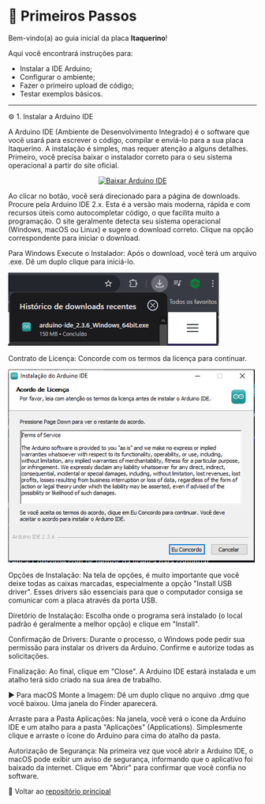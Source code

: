 # 🧭 Primeiros Passos

Bem-vindo(a) ao guia inicial da placa **Itaquerino**!

Aqui você encontrará instruções para:
- Instalar a IDE Arduino;
- Configurar o ambiente;
- Fazer o primeiro upload de código;
- Testar exemplos básicos.

---

⚙️ 1. Instalar a Arduino IDE

A Arduino IDE (Ambiente de Desenvolvimento Integrado) é o software que você usará para escrever o código, compilar e enviá-lo para a sua placa Itaquerino. A instalação é simples, mas requer atenção a alguns detalhes.
Primeiro, você precisa baixar o instalador correto para o seu sistema operacional a partir do site oficial.

<p align="center">
<a href="https://www.arduino.cc/en/software" target="_blank" title="Baixar Arduino IDE">
<img src="https://img.shields.io/badge/Arduino%20IDE-Download-00979D?style=for-the-badge&logo=arduino" alt="Baixar Arduino IDE"/>
</a>
</p>

Ao clicar no botão, você será direcionado para a página de downloads.
Procure pela Arduino IDE 2.x. Esta é a versão mais moderna, rápida e com recursos úteis como autocompletar código, o que facilita muito a programação.
O site geralmente detecta seu sistema operacional (Windows, macOS ou Linux) e sugere o download correto. Clique na opção correspondente para iniciar o download.

 Para Windows
Execute o Instalador: Após o download, você terá um arquivo .exe. Dê um duplo clique para iniciá-lo.

![Texto alternativo](https://github.com/PedroLedo/Itaquerino/blob/main/docs/imagem1.png?raw=true)

Contrato de Licença: Concorde com os termos da licença para continuar.

![Texto alternativo](https://github.com/PedroLedo/Itaquerino/blob/main/docs/imagem2.png?raw=true)



Opções de Instalação: Na tela de opções, é muito importante que você deixe todas as caixas marcadas, especialmente a opção "Install USB driver". Esses drivers são essenciais para que o computador consiga se comunicar com a placa através da porta USB.

Diretório de Instalação: Escolha onde o programa será instalado (o local padrão é geralmente a melhor opção) e clique em "Install".

Confirmação de Drivers: Durante o processo, o Windows pode pedir sua permissão para instalar os drivers da Arduino. Confirme e autorize todas as solicitações.

Finalização: Ao final, clique em "Close". A Arduino IDE estará instalada e um atalho terá sido criado na sua área de trabalho.

► Para macOS
Monte a Imagem: Dê um duplo clique no arquivo .dmg que você baixou. Uma janela do Finder aparecerá.

Arraste para a Pasta Aplicações: Na janela, você verá o ícone da Arduino IDE e um atalho para a pasta "Aplicações" (Applications). Simplesmente clique e arraste o ícone do Arduino para cima do atalho da pasta.

Autorização de Segurança: Na primeira vez que você abrir a Arduino IDE, o macOS pode exibir um aviso de segurança, informando que o aplicativo foi baixado da internet. Clique em "Abrir" para confirmar que você confia no software.

🔗 Voltar ao [repositório principal](../../..)
